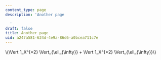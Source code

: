 ```yaml
---
content_type: page
description: 'Another page

  '
draft: false
title: Another page
uid: a247a581-624d-4e9a-86d6-a0bcea711c7e
---
```

\\(\\Vert 1\_X^{\*2} \\Vert\_{\\ell\_{\\infty}} + \\Vert 1\_X^{\*2} \\Vert\_{\\ell\_{\\infty}}\\)